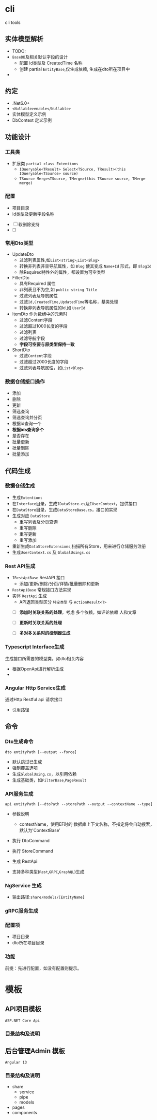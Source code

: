 # cli
cli tools
## 实体模型解析
- TODO:
- `BaseDB`及相关默认字段的设计
  - 配置 Id类型及 CreatedTime 名称
  - 创建 partial `EntityBase`,仅生成依赖, 生成在dto所在项目中
- 

## 约定
- .Net6.0+
- `<Nullable>enable</Nullable>`
- 实体模型定义示例
- DbContext 定义示例

## 功能设计
### 工具类
- 扩展类 `partial class Extentions`
  - `IQueryable<TResult> Select<TSource, TResult>(this IQueryable<TSource> source)`
  - `TSource Merge<TSource, TMerge>(this TSource source, TMerge merge)`

### 配置
-  项目目录
-  Id类型及更新字段名称
-  [ ] 软删除支持
-  [ ] 

### 常用Dto类型
- UpdateDto
  - 过滤列表属性,如`List<string>`,`List<Blog>`
  - 转换非列表非空导航属性，如 `Blog` 使其变成 `Name+Id` 形式，即 `BlogId`
  - 除Required特性外的属性，都设置为可空类型
- FilterDto
  - 具有Required 属性
  - 非列表且不为空,如 `public string Title`
  - 过滤列表及导航属性
  - 过滤`Id,CreatedTime,UpdatedTime`等名称，基类处理
  - 转换非列表导航属性的Id,如 `UserId`
- ItemDto 作为数组中的元素时
  - 过滤Content字段
  - 过滤超过1000长度的字段
  - 过滤列表
  - 过滤导航字段
  - **字段可空要与原类型保持一致**
- ShortDto 
  - 过滤`Content`字段
  - 过滤超过2000长度的字段
  - 过滤列表导航属性，如`List<Blog>`

### 数据仓储接口操作
- 添加
- 删除
- 更新
- 筛选查询
- 筛选查询并分页
- 根据id查询一个
- **根据ids查询多个**
- 是否存在
- 批量更新
- 批量删除
- 批量添加

## 代码生成

### 数据仓储生成
- 生成`Extentions`
- 在`Interface`目录，生成`IDataStore.cs`及`IUserContext`，提供接口
- 在`DataStore`目录，生成`DataStoreBase.cs`，接口的实现
- 生成对应 `DataStore`
  - 重写列表及分页查询
  - 重写删除
  - 重写更新
  - 重写添加
- 重新生成`DataStoreExtensions`,扫描所有Store，用来进行仓储服务注册
- 生成`UserContext.cs` 及 `GlobalUsings.cs`

### Rest API生成
- `IRestApiBase` RestAPI 接口
  - 添加/更新/删除/分页/详情/批量删除和更新
- `RestApiBase` 常规接口方法实现
- 实体 `RestApi` 生成
  - API返回类型区分 `特定类型` 与 `ActionResult<T>`
  - [ ] **添加时关联关系的处理**，考虑 多个依赖，如评论依赖 人和文章
  - [ ] **更新时关联关系的处理**
  - [ ] **多对多关系时的控制器生成**


### Typescript Interface生成
生成接口所需要的模型类，如dto相关内容
- 根据OpenApi进行解析生成
- 


### Angular Http Service生成
通过Http Restful api 请求接口
- 引用路径


## 命令

### Dto生成命令
`dto entityPath [--output --force]`
- 默认跳过已生成
- 强制覆盖选项
- 生成`GlobalUsing.cs`，以引用依赖
- 生成基础类，如`FilterBase`,`PageResult`

### API服务生成
`api entityPath [--dtoPath --storePath --output --contextName --type]`
- 参数说明
  - contextName，使用EF时的 数据库上下文名称，不指定将会自动搜索，默认为'ContextBase'
- 执行 DtoCommand
- 执行 StoreCommand
- 生成 RestApi

- 支持多种类型(`Rest`,`GRPC`,`GraphQL`)生成

### NgService 生成
- 输出路径:`share/models/[EntityName]`



### gRPC服务生成

### 配置项
- 项目目录
- dto所在项目目录

### 功能
前提：先进行配置，如没有配置则提示。



# 模板
## API项目模板
`ASP.NET Core Api`
### 目录结构及说明


## 后台管理Admin 模板
`Angular 13`
### 目录结构及说明
- share
  - service
  - pipe
  - models
- pages
- components
